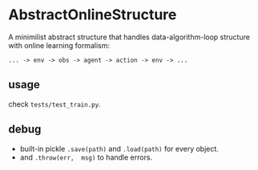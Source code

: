 # AbstractOnlineStructure

A minimilist abstract structure that handles data-algorithm-loop structure with online learning formalism:

`... -> env -> obs -> agent -> action -> env -> ...`

## usage

check `tests/test_train.py`.

## debug

* built-in pickle  `.save(path)` and `.load(path)` for every object.
* and `.throw(err,  msg)` to handle errors.



